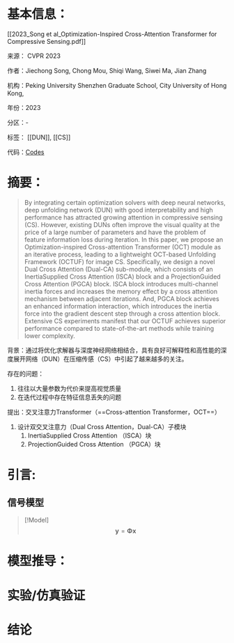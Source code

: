 # 基本信息：

[[2023_Song et al_Optimization-Inspired Cross-Attention Transformer for Compressive Sensing.pdf]]

来源：  CVPR 2023

作者：Jiechong Song, Chong Mou, Shiqi Wang, Siwei Ma, Jian Zhang

机构：Peking University Shenzhen Graduate School, City University of Hong Kong, 

年份：2023

分区：-

标签： [[DUN]], [[CS]]

代码：[Codes](https://github.com/songjiechong/OCTUF)

# 摘要：

>By integrating certain optimization solvers with deep neural networks, deep unfolding network (DUN) with good interpretability and high performance has attracted growing attention in compressive sensing (CS). However, existing DUNs often improve the visual quality at the price of a large number of parameters and have the problem of feature information loss during iteration. In this paper, we propose an Optimization-inspired Cross-attention Transformer (OCT) module as an iterative process, leading to a lightweight OCT-based Unfolding Framework (OCTUF) for image CS. Specifically, we design a novel Dual Cross Attention (Dual-CA) sub-module, which consists of an InertiaSupplied Cross Attention (ISCA) block and a ProjectionGuided Cross Attention (PGCA) block. ISCA block introduces multi-channel inertia forces and increases the memory effect by a cross attention mechanism between adjacent iterations. And, PGCA block achieves an enhanced information interaction, which introduces the inertia force into the gradient descent step through a cross attention block. Extensive CS experiments manifest that our OCTUF achieves superior performance compared to state-of-the-art methods while training lower complexity.

背景：通过将优化求解器与深度神经网络相结合，具有良好可解释性和高性能的深度展开网络（DUN）在压缩传感（CS）中引起了越来越多的关注。

存在的问题：
1. 往往以大量参数为代价来提高视觉质量
2. 在迭代过程中存在特征信息丢失的问题

提出：交叉注意力Transformer（==Cross-attention Transformer，OCT==）
1. 设计双交叉注意力（Dual Cross Attention，Dual-CA）子模块
	1. InertiaSupplied Cross Attention （ISCA）块
	2. ProjectionGuided Cross Attention （PGCA）块

# 引言:

## 信号模型

>[!Model]
>$$\mathbf{y}=\mathbf{\Phi}\mathbf{x}$$
>



# 模型推导：



# 实验/仿真验证



# 结论